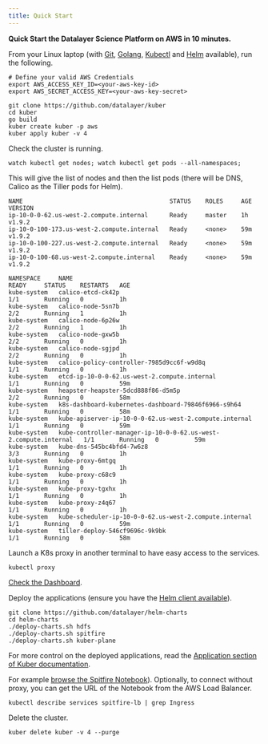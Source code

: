 ```yaml
---
title: Quick Start
---
```


**Quick Start the Datalayer Science Platform on AWS in 10 minutes.**

From your Linux laptop (with [Git](https://git-scm.com/downloads), [Golang](https://golang.org/dl), [Kubectl](https://kubernetes.io/docs/tasks/tools/install-kubectl/#install-kubectl-binary-via-curl) and [Helm](https://github.com/kubernetes/helm/releases) available), run the following.

```shell
# Define your valid AWS Credentials
export AWS_ACCESS_KEY_ID=<your-aws-key-id>
export AWS_SECRET_ACCESS_KEY=<your-aws-key-secret>
```

```shell
git clone https://github.com/datalayer/kuber
cd kuber
go build
kuber create kuber -p aws
kuber apply kuber -v 4
```

Check the cluster is running.

```shell
watch kubectl get nodes; watch kubectl get pods --all-namespaces;
```

This will give the list of nodes and then the list pods (there will be DNS, Calico as the Tiller pods for Helm).

```
NAME                                         STATUS    ROLES     AGE       VERSION
ip-10-0-0-62.us-west-2.compute.internal      Ready     master    1h        v1.9.2
ip-10-0-100-173.us-west-2.compute.internal   Ready     <none>    59m       v1.9.2
ip-10-0-100-227.us-west-2.compute.internal   Ready     <none>    59m       v1.9.2
ip-10-0-100-68.us-west-2.compute.internal    Ready     <none>    59m       v1.9.2
```

```
NAMESPACE     NAME                                                              READY     STATUS    RESTARTS   AGE
kube-system   calico-etcd-ck42p                                                 1/1       Running   0          1h
kube-system   calico-node-5sn7b                                                 2/2       Running   1          1h
kube-system   calico-node-6p26w                                                 2/2       Running   1          1h
kube-system   calico-node-gxw5b                                                 2/2       Running   0          1h
kube-system   calico-node-sgjpd                                                 2/2       Running   0          1h
kube-system   calico-policy-controller-7985d9cc6f-w9d8q                         1/1       Running   0          1h
kube-system   etcd-ip-10-0-0-62.us-west-2.compute.internal                      1/1       Running   0          59m
kube-system   heapster-heapster-5dcd888f86-d5m5p                                2/2       Running   0          58m
kube-system   k8s-dashboard-kubernetes-dashboard-79846f6966-s9h64               1/1       Running   0          58m
kube-system   kube-apiserver-ip-10-0-0-62.us-west-2.compute.internal            1/1       Running   0          59m
kube-system   kube-controller-manager-ip-10-0-0-62.us-west-2.compute.internal   1/1       Running   0          59m
kube-system   kube-dns-545bc4bfd4-7w6z8                                         3/3       Running   0          1h
kube-system   kube-proxy-6mtgq                                                  1/1       Running   0          1h
kube-system   kube-proxy-c68c9                                                  1/1       Running   0          1h
kube-system   kube-proxy-tgxhx                                                  1/1       Running   0          1h
kube-system   kube-proxy-z4q67                                                  1/1       Running   0          1h
kube-system   kube-scheduler-ip-10-0-0-62.us-west-2.compute.internal            1/1       Running   0          59m
kube-system   tiller-deploy-546cf9696c-9k9bk                                    1/1       Running   0          58m
```

Launch a K8s proxy in another terminal to have easy access to the services.

```shell
kubectl proxy
```

[Check the Dashboard](http://localhost:8001/api/v1/namespaces/kube-system/services/http:k8s-dashboard-kubernetes-dashboard:/proxy/#!/overview?namespace=_all).

Deploy the applications (ensure you have the [Helm client available](https://github.com/kubernetes/helm/releases)).

```shell
git clone https://github.com/datalayer/helm-charts
cd helm-charts
./deploy-charts.sh hdfs
./deploy-charts.sh spitfire
./deploy-charts.sh kuber-plane
```

For more control on the deployed applications, read the [Application section of Kuber documentation](/docs/kuber).

For example [browse the Spitfire Notebook](http://localhost:8001/api/v1/namespaces/default/services/http:spitfire-spitfire:8080/proxy)). Optionally, to connect without proxy, you can get the URL of the Notebook from the AWS Load Balancer.

```shell
kubectl describe services spitfire-lb | grep Ingress
```

Delete the cluster.

```shell
kuber delete kuber -v 4 --purge
```
